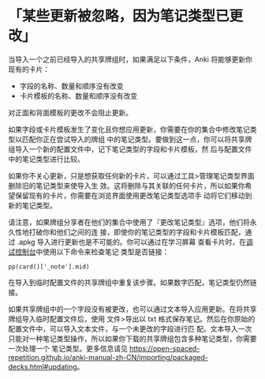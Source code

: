 # 「某些更新被忽略，因为笔记类型已更改」

当导入一个之前已经导入的共享牌组时，如果满足以下条件，Anki 将能够更新你现有的卡片：

- 字段的名称、数量和顺序没有改变
- 卡片模板的名称、数量和顺序没有改变

对正面和背面模板的更改不会阻止更新。

如果字段或卡片模板发生了变化且你想应用更新，你需要在你的集合中修改笔记类型以匹配你正在尝试导入的牌组
中的笔记类型。要做到这一点，你可以将共享牌组导入一个新的配置文件中，记下笔记类型的字段和卡片模板，然
后与配置文件中的笔记类型进行比较。

如果你不关心更新，只是想获取任何新的卡片，可以通过工具>管理笔记类型界面删除旧的笔记类型来使导入生
效。这将删除与其关联的任何卡片，所以如果你希望保留现有的卡片，你需要在浏览界面使用更改笔记类型选项手
动将它们移动到新的笔记类型。

请注意，如果牌组分享者在他们的集合中使用了『更改笔记类型』选项，他们将永久性地打破你和他们之间的连
接，即使你的笔记类型的字段和卡片模板匹配，通过 .apkg 导入进行更新也是不可能的。你可以通过在学习屏幕
查看卡片时，在[调试控制台](https://open-spaced-repetition.github.io/anki-manual-zh-CN/misc.html#debug-console)中使用以下命令来检查笔记
类型是否链接：

```
pp(card()['_note'].mid)
```

在导入到临时配置文件的共享牌组中重复该步骤。如果数字匹配，笔记类型仍然链接。

如果共享牌组中的一个字段没有被更改，也可以通过文本导入应用更新。在将共享牌组导入临时配置文件后，使用
文件>导出以 txt 格式保存笔记。然后在你原始的配置文件中，可以导入文本文件，与一个未更改的字段进行匹
配。文本导入一次只能对一种笔记类型操作，所以如果你下载的共享牌组包含多种笔记类型，你需要一次处理一个
笔记类型。更多信息请见 <https://open-spaced-repetition.github.io/anki-manual-zh-CN/importing/packaged-decks.html#updating>。
